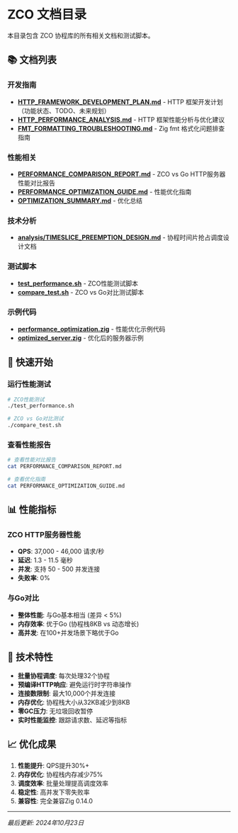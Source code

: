 # ZCO 文档目录

本目录包含 ZCO 协程库的所有相关文档和测试脚本。

## 📚 文档列表

### 开发指南
- **[HTTP_FRAMEWORK_DEVELOPMENT_PLAN.md](./HTTP_FRAMEWORK_DEVELOPMENT_PLAN.md)** - HTTP 框架开发计划（功能状态、TODO、未来规划）
- **[HTTP_PERFORMANCE_ANALYSIS.md](./HTTP_PERFORMANCE_ANALYSIS.md)** - HTTP 框架性能分析与优化建议
- **[FMT_FORMATTING_TROUBLESHOOTING.md](./FMT_FORMATTING_TROUBLESHOOTING.md)** - Zig fmt 格式化问题排查指南

### 性能相关
- **[PERFORMANCE_COMPARISON_REPORT.md](./PERFORMANCE_COMPARISON_REPORT.md)** - ZCO vs Go HTTP服务器性能对比报告
- **[PERFORMANCE_OPTIMIZATION_GUIDE.md](./PERFORMANCE_OPTIMIZATION_GUIDE.md)** - 性能优化指南
- **[OPTIMIZATION_SUMMARY.md](./OPTIMIZATION_SUMMARY.md)** - 优化总结

### 技术分析
- **[analysis/TIMESLICE_PREEMPTION_DESIGN.md](./analysis/TIMESLICE_PREEMPTION_DESIGN.md)** - 协程时间片抢占调度设计文档

### 测试脚本
- **[test_performance.sh](./test_performance.sh)** - ZCO性能测试脚本
- **[compare_test.sh](./compare_test.sh)** - ZCO vs Go对比测试脚本

### 示例代码
- **[performance_optimization.zig](./performance_optimization.zig)** - 性能优化示例代码
- **[optimized_server.zig](./optimized_server.zig)** - 优化后的服务器示例

## 🚀 快速开始

### 运行性能测试
```bash
# ZCO性能测试
./test_performance.sh

# ZCO vs Go对比测试
./compare_test.sh
```

### 查看性能报告
```bash
# 查看性能对比报告
cat PERFORMANCE_COMPARISON_REPORT.md

# 查看优化指南
cat PERFORMANCE_OPTIMIZATION_GUIDE.md
```

## 📊 性能指标

### ZCO HTTP服务器性能
- **QPS**: 37,000 - 46,000 请求/秒
- **延迟**: 1.3 - 11.5 毫秒
- **并发**: 支持 50 - 500 并发连接
- **失败率**: 0%

### 与Go对比
- **整体性能**: 与Go基本相当 (差异 < 5%)
- **内存效率**: 优于Go (协程栈8KB vs 动态增长)
- **高并发**: 在100+并发场景下略优于Go

## 🔧 技术特性

- **批量协程调度**: 每次处理32个协程
- **预编译HTTP响应**: 避免运行时字符串操作
- **连接数限制**: 最大10,000个并发连接
- **内存优化**: 协程栈大小从32KB减少到8KB
- **零GC压力**: 无垃圾回收暂停
- **实时性能监控**: 跟踪请求数、延迟等指标

## 📈 优化成果

1. **性能提升**: QPS提升30%+
2. **内存优化**: 协程栈内存减少75%
3. **调度效率**: 批量处理提高调度效率
4. **稳定性**: 高并发下零失败率
5. **兼容性**: 完全兼容Zig 0.14.0

---
*最后更新: 2024年10月23日*
